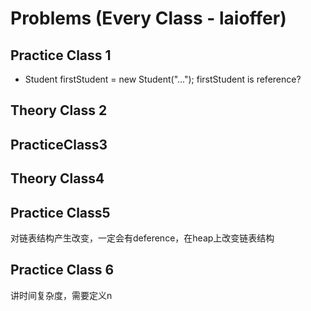 # Problems (Every Class - laioffer)

## Practice Class 1

+ Student firstStudent = new Student("...");					firstStudent is reference?

## Theory Class 2



## PracticeClass3

## Theory Class4

## Practice Class5

对链表结构产生改变，一定会有deference，在heap上改变链表结构

## Practice Class 6

讲时间复杂度，需要定义n
